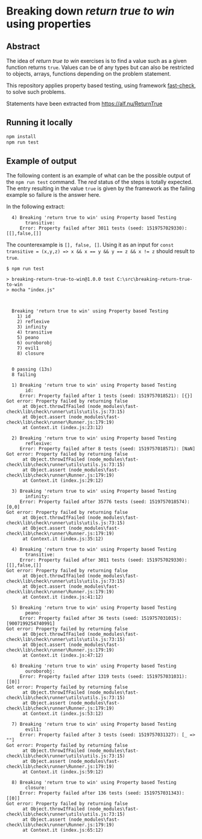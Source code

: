 # Breaking down *return true to win* using properties

## Abstract

The idea of *return true to win* exercises is to find a value such as a given function returns `true`.
Values can be of any types but can also be restricted to objects, arrays, functions depending on the problem statement. 

This repository applies property based testing, using framework [fast-check](https://github.com/dubzzz/fast-check), to solve such problems.

Statements have been extracted from https://alf.nu/ReturnTrue

## Running it locally

```js
npm install
npm run test
```

## Example of output

The following content is an example of what can be the possible output of the `npm run test` command.
The *red* status of the steps is totally expected.
The entry resulting in the value `true` is given by the framework as the failing example so failure is the answer here.

In the following extract:

```
  4) Breaking 'return true to win' using Property based Testing
       transitive:
     Error: Property failed after 3011 tests (seed: 1519757029330): [[],false,[]]
```

The counterexample is `[], false, []`.
Using it as an input for `const transitive = (x,y,z) => x && x == y && y == z && x != z` should result to `true`.

```
$ npm run test

> breaking-return-true-to-win@1.0.0 test C:\src\breaking-return-true-to-win
> mocha "index.js"



  Breaking 'return true to win' using Property based Testing
    1) id
    2) reflexive
    3) infinity
    4) transitive
    5) peano
    6) ouroborobj
    7) evil1
    8) closure


  0 passing (13s)
  8 failing

  1) Breaking 'return true to win' using Property based Testing
       id:
     Error: Property failed after 1 tests (seed: 1519757018521): [{}]
Got error: Property failed by returning false
      at Object.throwIfFailed (node_modules\fast-check\lib\check\runner\utils\utils.js:73:15)
      at Object.assert (node_modules\fast-check\lib\check\runner\Runner.js:179:19)
      at Context.it (index.js:23:12)

  2) Breaking 'return true to win' using Property based Testing
       reflexive:
     Error: Property failed after 8 tests (seed: 1519757018571): [NaN]
Got error: Property failed by returning false
      at Object.throwIfFailed (node_modules\fast-check\lib\check\runner\utils\utils.js:73:15)
      at Object.assert (node_modules\fast-check\lib\check\runner\Runner.js:179:19)
      at Context.it (index.js:29:12)

  3) Breaking 'return true to win' using Property based Testing
       infinity:
     Error: Property failed after 35776 tests (seed: 1519757018574): [0,0]
Got error: Property failed by returning false
      at Object.throwIfFailed (node_modules\fast-check\lib\check\runner\utils\utils.js:73:15)
      at Object.assert (node_modules\fast-check\lib\check\runner\Runner.js:179:19)
      at Context.it (index.js:35:12)

  4) Breaking 'return true to win' using Property based Testing
       transitive:
     Error: Property failed after 3011 tests (seed: 1519757029330): [[],false,[]]
Got error: Property failed by returning false
      at Object.throwIfFailed (node_modules\fast-check\lib\check\runner\utils\utils.js:73:15)
      at Object.assert (node_modules\fast-check\lib\check\runner\Runner.js:179:19)
      at Context.it (index.js:41:12)

  5) Breaking 'return true to win' using Property based Testing
       peano:
     Error: Property failed after 36 tests (seed: 1519757031015): [9007199254740991]
Got error: Property failed by returning false
      at Object.throwIfFailed (node_modules\fast-check\lib\check\runner\utils\utils.js:73:15)
      at Object.assert (node_modules\fast-check\lib\check\runner\Runner.js:179:19)
      at Context.it (index.js:47:12)

  6) Breaking 'return true to win' using Property based Testing
       ouroborobj:
     Error: Property failed after 1319 tests (seed: 1519757031031): [[0]]
Got error: Property failed by returning false
      at Object.throwIfFailed (node_modules\fast-check\lib\check\runner\utils\utils.js:73:15)
      at Object.assert (node_modules\fast-check\lib\check\runner\Runner.js:179:19)
      at Context.it (index.js:53:12)

  7) Breaking 'return true to win' using Property based Testing
       evil1:
     Error: Property failed after 3 tests (seed: 1519757031327): [_ => ""]
Got error: Property failed by returning false
      at Object.throwIfFailed (node_modules\fast-check\lib\check\runner\utils\utils.js:73:15)
      at Object.assert (node_modules\fast-check\lib\check\runner\Runner.js:179:19)
      at Context.it (index.js:59:12)

  8) Breaking 'return true to win' using Property based Testing
       closure:
     Error: Property failed after 136 tests (seed: 1519757031343): [[0]]
Got error: Property failed by returning false
      at Object.throwIfFailed (node_modules\fast-check\lib\check\runner\utils\utils.js:73:15)
      at Object.assert (node_modules\fast-check\lib\check\runner\Runner.js:179:19)
      at Context.it (index.js:65:12)
```

